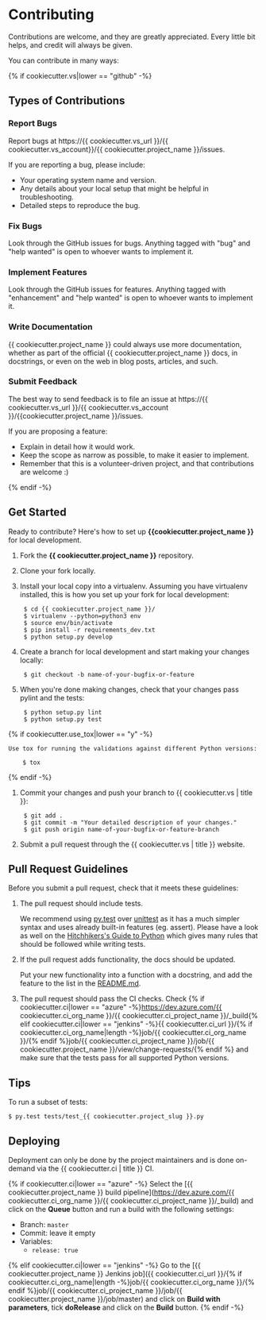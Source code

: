 # Contributing

Contributions are welcome, and they are greatly appreciated. Every
little bit helps, and credit will always be given.

You can contribute in many ways:

{% if cookiecutter.vs|lower == "github" -%}
## Types of Contributions

### Report Bugs

Report bugs at https://{{ cookiecutter.vs_url }}/{{ cookiecutter.vs_account}}/{{ cookiecutter.project_name }}/issues.

If you are reporting a bug, please include:

* Your operating system name and version.
* Any details about your local setup that might be helpful in troubleshooting.
* Detailed steps to reproduce the bug.

### Fix Bugs

Look through the GitHub issues for bugs. Anything tagged with "bug" and
"help wanted" is open to whoever wants to implement it.

### Implement Features

Look through the GitHub issues for features. Anything tagged with
"enhancement" and "help wanted" is open to whoever wants to implement
it.

### Write Documentation

{{ cookiecutter.project_name }} could always use more documentation,
whether as part of the official {{ cookiecutter.project_name }} docs,
in docstrings, or even on the web in blog posts, articles, and such.

### Submit Feedback

The best way to send feedback is to file an issue at
https://{{ cookiecutter.vs_url }}/{{ cookiecutter.vs_account }}/{{cookiecutter.project_name }}/issues.

If you are proposing a feature:

* Explain in detail how it would work.
* Keep the scope as narrow as possible, to make it easier to implement.
* Remember that this is a volunteer-driven project, and that contributions are welcome :)

{% endif -%}
## Get Started

Ready to contribute? Here's how to set up **{{cookiecutter.project_name }}** for local development.

1. Fork the **{{ cookiecutter.project_name }}** repository.

1. Clone your fork locally.

1. Install your local copy into a virtualenv. Assuming you have virtualenv installed,
   this is how you set up your fork for local development:

        $ cd {{ cookiecutter.project_name }}/
        $ virtualenv --python=python3 env
        $ source env/bin/activate
        $ pip install -r requirements_dev.txt
        $ python setup.py develop

1. Create a branch for local development and start making your changes locally:

        $ git checkout -b name-of-your-bugfix-or-feature

1. When you're done making changes, check that your changes pass pylint and the tests:

        $ python setup.py lint
        $ python setup.py test

{% if cookiecutter.use_tox|lower == "y" -%}

    Use tox for running the validations against different Python versions:

        $ tox

{% endif -%}

1. Commit your changes and push your branch to {{ cookiecutter.vs | title }}:

        $ git add .
        $ git commit -m "Your detailed description of your changes."
        $ git push origin name-of-your-bugfix-or-feature-branch

1. Submit a pull request through the {{ cookiecutter.vs | title }} website.

## Pull Request Guidelines

Before you submit a pull request, check that it meets these guidelines:

1. The pull request should include tests.

    We recommend using [py.test](http://pytest.org/en/latest/) over [unittest](https://docs.python.org/3/library/unittest.html) as it has a much simpler syntax and uses already built-in features (eg. assert).
    Please have a look as well on the [Hitchhikers's Guide to Python](https://docs.python-guide.org/writing/tests/) which gives many rules that
    should be followed while writing tests.
1. If the pull request adds functionality, the docs should be updated.

   Put your new functionality into a function with a docstring, and add the feature to the list in the [README.md](README.md).
1. The pull request should pass the CI checks. Check {% if cookiecutter.ci|lower == "azure" -%}https://dev.azure.com/{{ cookiecutter.ci_org_name }}/{{ cookiecutter.ci_project_name }}/_build{% elif cookiecutter.ci|lower == "jenkins" -%}{{ cookiecutter.ci_url }}/{% if cookiecutter.ci_org_name|length -%}job/{{ cookiecutter.ci_org_name }}/{% endif %}job/{{ cookiecutter.ci_project_name }}/job/{{ cookiecutter.project_name }}/view/change-requests/{% endif %} and make sure that the tests pass for all supported Python versions.

## Tips

To run a subset of tests:

    $ py.test tests/test_{{ cookiecutter.project_slug }}.py

## Deploying

Deployment can only be done by the project maintainers and is done on-demand via the {{ cookiecutter.ci | title }} CI.

{% if cookiecutter.ci|lower == "azure" -%}
Select the [{{ cookiecutter.project_name }} build pipeline](https://dev.azure.com/{{ cookiecutter.ci_org_name }}/{{ cookiecutter.ci_project_name }}/_build) and click
on the **Queue** button and run a build with the following settings:

* Branch: `master`
* Commit: leave it empty
* Variables:
  * `release: true`

{% elif cookiecutter.ci|lower == "jenkins" -%}
Go to the [{{ cookiecutter.project_name }} Jenkins job]({{ cookiecutter.ci_url }}/{% if cookiecutter.ci_org_name|length -%}job/{{ cookiecutter.ci_org_name }}/{% endif %}job/{{ cookiecutter.ci_project_name }}/job/{{ cookiecutter.project_name }}/job/master)
and click on **Build with parameters**, tick **doRelease** and click on the **Build** button.
{% endif -%}
